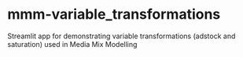 # mmm-variable_transformations
Streamlit app for demonstrating variable transformations (adstock and saturation) used in Media Mix Modelling
